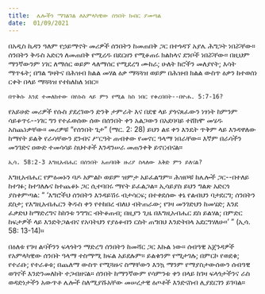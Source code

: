 ```yaml
---
title:  ሌሎችን ማገልገል ለአምላካዊው ሰንበት ክብር ያመጣል
date:  01/09/2021
---
```


በአዲስ ኪዳን ዓለም የኃይማኖት መሪዎች ሰንበትን ከመጠበቅ ጋር በተጎዳኘ አያሌ ሕግጋት ነበሯቸው። ሰንበትን ቅዱስ አድርጎ ለመጠበቅ የሚረዱ በደርዘን የሚቆጠሩ ክልከላና ደንቦች ነበሯቸው። በዚህም ማንኛውንም ነገር ለማሰር ወይም ላለማሰር የሚደረግ ሙከራ; ሁለት ክሮችን መለያየት; እሳት ማጥፋት; በግል ግዛትና በሕዝብ ክልል መሃል ዕቃ ማጓጓዝ ወይም በሕዝብ ክልል ውስጥ ዕቃን ከተወሰነ ርቀት በላይ ማጓጓዝ የተከለከለ ነበር።

`በጥቅሱ እንደ ተመለከተው በየሱስ ላይ ምን የሚል ክስ ነበር የቀረበበት--በዮሐ. 5:7-16?`

የአይሁድ መሪዎች የሱስ ያደረገውን ድንቅ ታምራት እና በደዌ ላይ ያጎናጸፈውን ነፃነት ከምንም ሳይቆጥሩ--ነገር ግን የተፈወሰው ሰው በሰንበት ቀን አልጋውን በአደባባይ ተሸክሞ መሄዱ አስጨነቃቸው። መሪዎቹ “የሰንበት ጌታ” (ማር. 2: 28) ይህን ልዩ ቀን እንዴት ጥቅም ላይ እንዳዋለው ከማየት ይልቅ የራሳቸውን ደንብና ሥርዓት ጠብቀው የመኖር ዓላማ ነበራቸው። እኛም በራሳችን መንገድና ዐውድ ተመሳሳይ ስህተቶች እንዳንሠራ መጠንቀቅ ይኖርብናል።

`ኢሳ. 58:2-3 እግዚአብሔር በሰንበት አጠባበቅ ዙሪያ ስላለው እቅድ ምን ይለናል?`

እግዚአብሔር የምዕመኑን ባዶ አምልኮ ወይም ዝምታ አይፈልግም። ሕዝቦቹ ከሌሎች ጋር--በተለይ ከተገፉ; ከተገለሉና ከተጨቆኑ ጋር ሲተባበሩ ማየት ይፈልጋል። ኢሳይያስ ይህን ግልጽ አድርጎ ያስቀምጣል: “ ‘እግሮችህ ሰንበትን እንዳይሽሩ ብታሳርፍ; በተቀደሰው ቀኔ የልብህን ባታደርግ; ሰንበትን ደስታ; የእግዚአብሔርን ቅዱስ ቀን የተከበረ ብለህ ብትጠራው; የገዛ መንገድህን ከመሄድ; እንደ ፈቃድህ ከማድረግና ከከንቱ ንግግር ብትቆጠብ; በዚያን ጊዜ በእግዚአብሔር ደስ ይልሃል; በምድር ከፍታዎች ላይ እንድትጋልብና የአባትህን የያዕቆብን ርስት ጠግበህ እንድትበላ አደርግሃለሁ።’ ” (ኢሳ. 58: 13-14)።

በዕለቱ የገዛ ልባችንን ፍላጎትን ማድረግ ሰንበትን ከመሻር ጋር እኩል ነው። ሰብዓዊ አጀንዳዎች የአምላካዊው ሰንበት ዓላማ ተስማሚ ክፍል አይደሉም። ይልቁንም የሚታገሉ; በምርኮ የወደቁ; የተራቡ; የተራቆቱ; በጨለማ ውስጥ የሚጓዙና ስማቸውን እንኳ ማንም የማያስታውሰውን ሰብዓዊ ወገኖች እንድንመለከት ተጋብዘናል። ሰንበት ከማንኛውም የሳምንቱ ቀን በላይ ከገዛ ፍላጎታችንና ራስ ወዳድነታችን አውጥቶ ሌሎች ስለሚያሹአቸው መሠረታዊ ዕጦቶች እንድናስብ ሊያደርገን ይገባል።